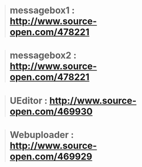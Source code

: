 > # messagebox1 : http://www.source-open.com/478221

> # messagebox2 : http://www.source-open.com/478221

> # UEditor : http://www.source-open.com/469930

> # Webuploader : http://www.source-open.com/469929